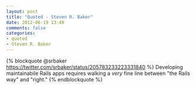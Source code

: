 ```yaml
---
layout: post
title: "Quoted - Steven R. Baker"
date: 2012-06-19 13:49
comments: false
categories: 
- quoted
- Steven R. Baker
---
```


{% blockquote @srbaker https://twitter.com/srbaker/status/205783233223331840 %}
Developing maintainabile Rails apps requires walking a *very* fine line between "the Rails way" and "right."
{% endblockquote %}